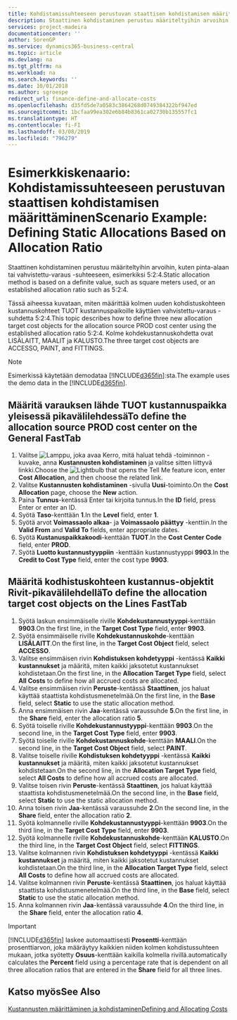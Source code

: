 ```yaml
---
title: Kohdistamissuhteeseen perustuvan staattisen kohdistamisen määrittäminen | Microsoft Docs
description: Staattinen kohdistaminen perustuu määriteltyihin arvoihin, kuten pinta-alaan tai vahvistettu-varaus -suhteeseen, esimerkiksi 5:2:4.
services: project-madeira
documentationcenter: ''
author: SorenGP
ms.service: dynamics365-business-central
ms.topic: article
ms.devlang: na
ms.tgt_pltfrm: na
ms.workload: na
ms.search.keywords: ''
ms.date: 10/01/2018
ms.author: sgroespe
redirect_url: finance-define-and-allocate-costs
ms.openlocfilehash: d35fd5de7a0583c3864268d0749384322bf947ed
ms.sourcegitcommit: 1bcfaa99ea302e6b84b8361ca02730b135557fc1
ms.translationtype: HT
ms.contentlocale: fi-FI
ms.lasthandoff: 03/08/2019
ms.locfileid: "796279"
---
```

# <a name="scenario-example-defining-static-allocations-based-on-allocation-ratio"></a><span data-ttu-id="2a4de-103">Esimerkkiskenaario: Kohdistamissuhteeseen perustuvan staattisen kohdistamisen määrittäminen</span><span class="sxs-lookup"><span data-stu-id="2a4de-103">Scenario Example: Defining Static Allocations Based on Allocation Ratio</span></span>
<span data-ttu-id="2a4de-104">Staattinen kohdistaminen perustuu määriteltyihin arvoihin, kuten pinta-alaan tai vahvistettu-varaus -suhteeseen, esimerkiksi 5:2:4.</span><span class="sxs-lookup"><span data-stu-id="2a4de-104">Static allocation method is based on a definite value, such as square meters used, or an established allocation ratio such as 5:2:4.</span></span>  

<span data-ttu-id="2a4de-105">Tässä aiheessa kuvataan, miten määrittää kolmen uuden kohdistuskohteen kustannuskohteet TUOT kustannuspaikoille käyttäen vahvistettu-varaus -suhdetta 5:2:4.</span><span class="sxs-lookup"><span data-stu-id="2a4de-105">This topic describes how to define three new allocation target cost objects for the allocation source PROD cost center using the established allocation ratio 5:2:4.</span></span> <span data-ttu-id="2a4de-106">Kolme kohdekustannuskohdetta ovat LISÄLAITT, MAALIT ja KALUSTO.</span><span class="sxs-lookup"><span data-stu-id="2a4de-106">The three target cost objects are ACCESSO, PAINT, and FITTINGS.</span></span>  

> [!NOTE]  
>  <span data-ttu-id="2a4de-107">Esimerkissä käytetään demodataa [!INCLUDE[d365fin](includes/d365fin_md.md)]:sta.</span><span class="sxs-lookup"><span data-stu-id="2a4de-107">The example uses the demo data in the [!INCLUDE[d365fin](includes/d365fin_md.md)].</span></span>  

## <a name="to-define-the-allocation-source-prod-cost-center-on-the-general-fasttab"></a><span data-ttu-id="2a4de-108">Määritä varauksen lähde TUOT kustannuspaikka yleisessä pikavälilehdessä</span><span class="sxs-lookup"><span data-stu-id="2a4de-108">To define the allocation source PROD cost center on the General FastTab</span></span>  

1.  <span data-ttu-id="2a4de-109">Valitse ![Lamppu, joka avaa Kerro, mitä haluat tehdä -toiminnon](media/ui-search/search_small.png "Kerro, mitä haluat tehdä") -kuvake, anna **Kustannusten kohdistaminen** ja valitse sitten liittyvä linkki.</span><span class="sxs-lookup"><span data-stu-id="2a4de-109">Choose the ![Lightbulb that opens the Tell Me feature](media/ui-search/search_small.png "Tell me what you want to do") icon, enter **Cost Allocation**, and then choose the related link.</span></span>  
2.  <span data-ttu-id="2a4de-110">Valitse **Kustannusten kohdistaminen** -sivulla **Uusi**-toiminto.</span><span class="sxs-lookup"><span data-stu-id="2a4de-110">On the **Cost Allocation** page, choose the **New** action.</span></span>  
3.  <span data-ttu-id="2a4de-111">Paina **Tunnus**-kentässä Enter tai kirjoita tunnus.</span><span class="sxs-lookup"><span data-stu-id="2a4de-111">In the **ID** field, press Enter or enter an ID.</span></span>  
4.  <span data-ttu-id="2a4de-112">Syötä **Taso**-kenttään **1**.</span><span class="sxs-lookup"><span data-stu-id="2a4de-112">In the **Level** field, enter **1**.</span></span>  
5.  <span data-ttu-id="2a4de-113">Syötä arvot **Voimassaolo alkaa**- ja **Voimassaolo päättyy** -kenttiin.</span><span class="sxs-lookup"><span data-stu-id="2a4de-113">In the **Valid From** and **Valid To** fields, enter appropriate dates.</span></span>  
6.  <span data-ttu-id="2a4de-114">Syötä **Kustanuspaikkakoodi**-kenttään **TUOT**.</span><span class="sxs-lookup"><span data-stu-id="2a4de-114">In the **Cost Center Code** field, enter **PROD**.</span></span>  
7.  <span data-ttu-id="2a4de-115">Syötä **Luotto kustannustyyppiin** -kenttään kustannustyyppi **9903**.</span><span class="sxs-lookup"><span data-stu-id="2a4de-115">In the **Credit to Cost Type** field, enter the cost type **9903**.</span></span>  

## <a name="to-define-the-allocation-target-cost-objects-on-the-lines-fasttab"></a><span data-ttu-id="2a4de-116">Määritä kodhistuskohteen kustannus-objektit Rivit-pikavälilehdellä</span><span class="sxs-lookup"><span data-stu-id="2a4de-116">To define the allocation target cost objects on the Lines FastTab</span></span>  

1.  <span data-ttu-id="2a4de-117">Syötä laskun ensimmäiselle riville **Kohdekustannustyyppi**-kenttään **9903**.</span><span class="sxs-lookup"><span data-stu-id="2a4de-117">On the first line, in the **Target Cost Type** field, enter **9903**.</span></span>  
2.  <span data-ttu-id="2a4de-118">Syötä ensimmäiselle riville **Kohdekustannuskohde**-kenttään **LISÄLAITT**.</span><span class="sxs-lookup"><span data-stu-id="2a4de-118">On the first line, in the **Target Cost Object** field, select **ACCESSO**.</span></span>  
3.  <span data-ttu-id="2a4de-119">Valitse ensimmäisen rivin **Kohdistuksen kohdetyyppi** -kentässä **Kaikki kustannukset** ja määritä, miten kaikki jaksotetut kustannukset kohdistetaan.</span><span class="sxs-lookup"><span data-stu-id="2a4de-119">On the first line, in the **Allocation Target Type** field, select **All Costs** to define how all accrued costs are allocated.</span></span>  
4.  <span data-ttu-id="2a4de-120">Valitse ensimmäisen rivin **Peruste**-kentässä **Staattinen**, jos haluat käyttää staattista kohdistusmenetelmää.</span><span class="sxs-lookup"><span data-stu-id="2a4de-120">On the first line, in the **Base** field, select **Static** to use the static allocation method.</span></span>  
5.  <span data-ttu-id="2a4de-121">Anna ensimmäisen rivin **Jaa**-kentässä varaussuhde **5**.</span><span class="sxs-lookup"><span data-stu-id="2a4de-121">On the first line, in the **Share** field, enter the allocation ratio **5**.</span></span>  
6.  <span data-ttu-id="2a4de-122">Syötä toiselle riville **Kohdekustannustyyppi**-kenttään **9903**.</span><span class="sxs-lookup"><span data-stu-id="2a4de-122">On the second line, in the **Target Cost Type** field, enter **9903**.</span></span>  
7.  <span data-ttu-id="2a4de-123">Syötä toiselle riville **Kohdekustannuskohde**-kenttään **MAALI**.</span><span class="sxs-lookup"><span data-stu-id="2a4de-123">On the second line, in the **Target Cost Object** field, select **PAINT**.</span></span>  
8.  <span data-ttu-id="2a4de-124">Valitse toiselle riville **Kohdistuksen kohdetyyppi** -kentässä **Kaikki kustannukset** ja määritä, miten kaikki jaksotetut kustannukset kohdistetaan.</span><span class="sxs-lookup"><span data-stu-id="2a4de-124">On the second line, in the **Allocation Target Type** field, select **All Costs** to define how all accrued costs are allocated.</span></span>  
9. <span data-ttu-id="2a4de-125">Valitse toisen rivin **Peruste**-kentässä **Staattinen**, jos haluat käyttää staattista kohdistusmenetelmää.</span><span class="sxs-lookup"><span data-stu-id="2a4de-125">On the second line, in the **Base** field, select **Static** to use the static allocation method.</span></span>  
10. <span data-ttu-id="2a4de-126">Anna toisen rivin **Jaa**-kentässä varaussuhde **2**.</span><span class="sxs-lookup"><span data-stu-id="2a4de-126">On the second line, in the **Share** field, enter the allocation ratio **2**.</span></span>  
11. <span data-ttu-id="2a4de-127">Syötä kolmannelle riville **Kohdekustannustyyppi**-kenttään **9903**.</span><span class="sxs-lookup"><span data-stu-id="2a4de-127">On the third line, in the **Target Cost Type** field, enter **9903**.</span></span>  
12. <span data-ttu-id="2a4de-128">Syötä kolmannelle riville **Kohdekustannuskohde**-kenttään **KALUSTO**.</span><span class="sxs-lookup"><span data-stu-id="2a4de-128">On the third line, in the **Target Cost Object** field, select **FITTINGS**.</span></span>  
13. <span data-ttu-id="2a4de-129">Valitse kolmannen rivin **Kohdistuksen kohdetyyppi** -kentässä **Kaikki kustannukset** ja määritä, miten kaikki jaksotetut kustannukset kohdistetaan.</span><span class="sxs-lookup"><span data-stu-id="2a4de-129">On the third line, in the **Allocation Target Type** field, select **All Costs** to define how all accrued costs are allocated.</span></span>  
14. <span data-ttu-id="2a4de-130">Valitse kolmannen rivin **Peruste**-kentässä **Staattinen**, jos haluat käyttää staattista kohdistusmenetelmää.</span><span class="sxs-lookup"><span data-stu-id="2a4de-130">On the third line, in the **Base** field, select **Static** to use the static allocation method.</span></span>  
15. <span data-ttu-id="2a4de-131">Anna kolmannen rivin **Jaa**-kentässä varaussuhde **4**.</span><span class="sxs-lookup"><span data-stu-id="2a4de-131">On the third line, in the **Share** field, enter the allocation ratio **4**.</span></span>  

> [!IMPORTANT]  
>  [!INCLUDE[d365fin](includes/d365fin_md.md)] <span data-ttu-id="2a4de-132">laskee automaattisesti **Prosentti**-kenttään prosenttiarvon, joka määräytyy kaikkien niiden kolmen kohdistussuhteen mukaan, jotka syötetty **Osuus**-kenttään kaikilla kolmella rivillä.</span><span class="sxs-lookup"><span data-stu-id="2a4de-132">automatically calculates the **Percent** field using a percentage rate that is dependent on all three allocation ratios that are entered in the **Share** field for all three lines.</span></span>  

## <a name="see-also"></a><span data-ttu-id="2a4de-133">Katso myös</span><span class="sxs-lookup"><span data-stu-id="2a4de-133">See Also</span></span>  
[<span data-ttu-id="2a4de-134">Kustannusten määrittäminen ja kohdistaminen</span><span class="sxs-lookup"><span data-stu-id="2a4de-134">Defining and Allocating Costs</span></span>](finance-define-and-allocate-costs.md)   
